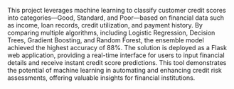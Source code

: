 
This project leverages machine learning to classify customer credit scores into categories—Good, Standard, and Poor—based on financial data such as income, loan records, credit utilization, and payment history. By comparing multiple algorithms, including Logistic Regression, Decision Trees, Gradient Boosting, and Random Forest, the ensemble model achieved the highest accuracy of 88%. The solution is deployed as a Flask web application, providing a real-time interface for users to input financial details and receive instant credit score predictions. This tool demonstrates the potential of machine learning in automating and enhancing credit risk assessments, offering valuable insights for financial institutions.
